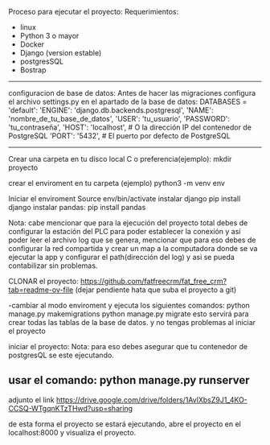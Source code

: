 Proceso para ejecutar el proyecto: 
Requerimientos:
 - linux 
 - Python 3 o mayor
 - Docker
 - Django (version estable)
 - postgresSQL
 - Bostrap 

----------------------------------
configuracion de base de datos:
Antes de hacer las migraciones configura el archivo settings.py en el apartado de la base de datos:
   DATABASES = 
        'default': 
        'ENGINE': 'django.db.backends.postgresql',
        'NAME': 'nombre_de_tu_base_de_datos',
        'USER': 'tu_usuario',
        'PASSWORD': 'tu_contraseña',
        'HOST': 'localhost',  # O la dirección IP del contenedor de PostgreSQL
        'PORT': '5432',  # El puerto por defecto de PostgreSQL


----------------------------------

Crear una carpeta en tu disco local C o preferencia(ejemplo):
mkdir proyecto

crear el enviroment en tu carpeta (ejemplo)
 python3 -m venv env
 
Iniciar el enviroment 
 Source env/bin/activate
instalar django 
pip install django 
instalar pandas: 
pip install pandas

Nota: cabe mencionar que para la ejecución del proyecto total debes de configurar la estación del PLC para poder establecer la conexión y así poder leer el archivo log que se genera, mencionar que para eso debes de configurar la red compartida y crear un map a la computadora donde se va ejecutar la app y configurar el path(dirección del log) y asi se pueda contabilizar sin problemas. 
 

CLONAR el proyecto:
https://github.com/fatfreecrm/fat_free_crm?tab=readme-ov-file  (dejar pendiente hata que suba el proyecto a git)

-cambiar al modo enviroment y ejecuta los siguientes comandos:
    python manage.py makemigrations
    python manage.py migrate
 esto servirá para crear todas las tablas de la base de datos. y no tengas problemas al iniciar el proyecto


iniciar el proyecto:
Nota: para eso debes asegurar que tu contenedor de postgresQL se este ejecutando.

usar el comando: python manage.py runserver
-------------------------------
adjunto el link https://drive.google.com/drive/folders/1AvlXbsZ9J1_4KO-CCSQ-WTgqnKTzTHwd?usp=sharing


de esta forma el proyecto se estará ejecutando, abre el proyecto en el localhost:8000 y visualiza el proyecto.



